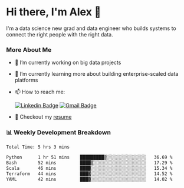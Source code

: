 # Hi there, I'm Alex  👋

I'm a data science new grad and data engineer who builds systems to connect the right people with the right data. 

### More About Me

- 🔭 I’m currently working on big data projects
- 🌱 I’m currently learning more about building enterprise-scaled data platforms
- 📫 How to reach me:

  [![Linkedin Badge](https://img.shields.io/badge/LinkedIn-0077B5?style=for-the-badge&logo=linkedin&logoColor=white)](https://www.linkedin.com/in/alex-chen-112523chen/) [![Gmail Badge](https://img.shields.io/badge/Gmail-D14836?style=for-the-badge&logo=gmail&logoColor=white)](mailto:itsalexchen@gmail.com)
- 📝 Checkout my [resume](https://itsalexchen.vercel.app/AlexChenResume.pdf)



### 📊 Weekly Development Breakdown
<!--START_SECTION:waka-->

```txt
Total Time: 5 hrs 3 mins

Python      1 hr 51 mins    █████████▒░░░░░░░░░░░░░░░   36.69 %
Bash        52 mins         ████▒░░░░░░░░░░░░░░░░░░░░   17.29 %
Scala       46 mins         ████░░░░░░░░░░░░░░░░░░░░░   15.34 %
Terraform   44 mins         ███▓░░░░░░░░░░░░░░░░░░░░░   14.52 %
YAML        42 mins         ███▓░░░░░░░░░░░░░░░░░░░░░   14.02 %
```

<!--END_SECTION:waka-->
